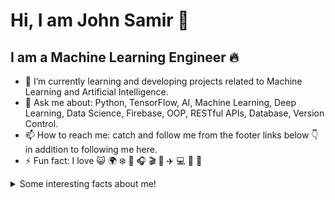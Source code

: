 # Hi, I am John Samir 👋

## I am a Machine Learning Engineer 🔥  

- 🌱 I’m currently learning and developing projects related to Machine Learning and Artificial Intelligence.
- 💬 Ask me about: Python, TensorFlow, AI, Machine Learning, Deep Learning, Data Science, Firebase, OOP, RESTful APIs, Database, Version Control.
- 📫 How to reach me: catch and follow me from the footer links below 👇 in addition to following me here.
- ⚡ Fun fact: I love 😺 🌍 ❄️ 🍔 🎧 🎬 🎤 ✈️ 💻 📱 📸  

<details>
  <summary>Some interesting facts about me!</summary>
  <br>

  - While Coding, Listening to Music and developing useful code. ⭐️
  - Watching Youtube, Reading Books, Action, Comics, Historical Fiction, Romance, History books.
  - Learning programming and getting knowledge about AI & ML.

#### Programming languages I am using:
<img src="https://img.shields.io/badge/python%20-%2314354C.svg?&style=for-the-badge&logo=python&logoColor=white"/>
<img src="https://cdn.jsdelivr.net/gh/devicons/devicon/icons/c/c-original.svg" height="29" alt="c logo"  />
<img src="https://cdn.jsdelivr.net/gh/devicons/devicon/icons/cplusplus/cplusplus-original.svg" height="29" alt="cplusplus logo"  />
<img src="https://cdn.jsdelivr.net/gh/devicons/devicon/icons/csharp/csharp-original.svg" height="29" alt="csharp logo"  />

#### Frameworks and Tools I am using:
<img src="https://img.shields.io/badge/TensorFlow-FF6F00?style=for-the-badge&logo=tensorflow&logoColor=white"/>
<img src="https://img.shields.io/badge/Keras-D00000?style=for-the-badge&logo=keras&logoColor=white"/>
<img src="https://img.shields.io/badge/PyTorch-EE4C2C?style=for-the-badge&logo=pytorch&logoColor=white"/>
<img src="https://img.shields.io/badge/Scikit--Learn-F7931E?style=for-the-badge&logo=scikit-learn&logoColor=white"/>
<img src="https://img.shields.io/badge/Pandas-150458?style=for-the-badge&logo=pandas&logoColor=white"/>
<img src="https://img.shields.io/badge/NumPy-013243?style=for-the-badge&logo=numpy&logoColor=white"/>
<img src="https://img.shields.io/badge/Flutter-02569B?style=for-the-badge&logo=flutter&logoColor=white"/>
<img src="https://img.shields.io/badge/Firebase-ffca28?style=for-the-badge&logo=firebase&logoColor=black"/>

#### Databases I am using:
<img src="https://cdn.jsdelivr.net/gh/devicons/devicon/icons/microsoftsqlserver/microsoftsqlserver-plain.svg" height="29" alt="microsoftsqlserver logo"  />
<img src="https://cdn.jsdelivr.net/gh/devicons/devicon/icons/redis/redis-original.svg" height="29" alt="redis logo"  />

#### Hosting:
<img src="https://img.shields.io/badge/Google%20Cloud%20-%234285F4.svg?&style=for-the-badge&logo=google-cloud&logoColor=white"/>
<img src="https://img.shields.io/badge/firebase%20-%23039BE5.svg?&style=for-the-badge&logo=firebase"/>

#### Version Controls:
<img src="https://img.shields.io/badge/git%20-%23F05033.svg?&style=for-the-badge&logo=git&logoColor=white"/>
<img src="https://img.shields.io/badge/github%20-%23121011.svg?&style=for-the-badge&logo=github&logoColor=white"/>
<img src="https://cdn.jsdelivr.net/gh/devicons/devicon/icons/gitlab/gitlab-original.svg" height="29" alt="gitlab logo"  />

#### Development Tools:
<img src="https://cdn.jsdelivr.net/gh/devicons/devicon/icons/vscode/vscode-original.svg" height="29" alt="vscode logo"  />
<img src="https://cdn.jsdelivr.net/gh/devicons/devicon/icons/visualstudio/visualstudio-plain.svg" height="29" alt="visualstudio logo"  />
<img src="https://img.shields.io/badge/Colab-F9AB00?style=for-the-badge&logo=googlecolab&color=525252"/>
<img src="https://img.shields.io/badge/PyCharm-000000.svg?&style=for-the-badge&logo=PyCharm&logoColor=white"/>

#### Collaboration Tools:
<img src="https://cdn.jsdelivr.net/gh/devicons/devicon/icons/slack/slack-original.svg" height="29" alt="slack logo"  />
<img src="https://cdn.jsdelivr.net/gh/devicons/devicon/icons/trello/trello-plain.svg" height="29" alt="trello logo"  />
<img src="https://cdn.jsdelivr.net/gh/devicons/devicon/icons/jira/jira-original.svg" height="29" alt="jira logo"  />

<div align="center">
  <img src="https://github-readme-stats.vercel.app/api?username=John-Wassef&hide_title=false&hide_rank=true&show_icons=true&include_all_commits=true&count_private=true&disable_animations=false&theme=dracula&locale=en&hide_border=false" height="150" alt="stats graph"  />
  <img src="https://streak-stats.demolab.com?user=John-Wassef&locale=en&mode=daily&theme=dracula&hide_border=false&border_radius=5" height="150" alt="streak graph"  />
  <img src="https://github-readme-stats.vercel.app/api/top-langs?username=John-Wassef&locale=en&hide_title=false&layout=compact&card_width=320&langs_count=5&theme=dracula&hide_border=false" height="150" alt="languages graph"  />
</div>

<p align="center">
  <i>Let's connect and chat! Open to anyone on Earth under the Sun and Moon.</i>
<p align="center">
    <a href="https://twitter.com/JohnWassef01" alt="Twitter"><img src="https://img.shields.io/badge/Twitter-1DA1F2?style=for-the-badge&logo=twitter&logoColor=white"></a>
    <a href="https://www.linkedin.com/in/john-wassef/" alt="Linkedin"><img src="https://img.shields.io/badge/LinkedIn-0077B5?style=for-the-badge&logo=linkedin&logoColor=white"></a>
    <a href="https://github.com/John-Wassef" alt="GitHub"><img src="https://img.shields.io/badge/GitHub-100000?style=for-the-badge&logo=github&logoColor=white"></a>
    <a href="mailto:johnwassef2000@gmail.com" alt="Gmail"><img src="https://img.shields.io/badge/Gmail-D14836?style=for-the-badge&logo=gmail&logoColor=white"></a>
</p> 

<br clear="both">

<img src="https://raw.githubusercontent.com/John-Wassef/John-Wassef/output/snake.svg" alt="Snake animation" />
